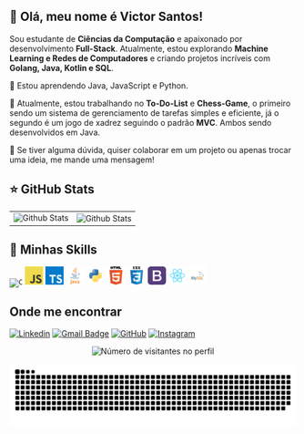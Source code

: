 ## 💜 Olá, meu nome é Victor Santos!

Sou estudante de **Ciências da Computação** e apaixonado por desenvolvimento **Full-Stack**. Atualmente, estou explorando **Machine Learning e Redes de Computadores** e criando projetos incríveis com **Golang, Java, Kotlin e SQL**.

🌱 Estou aprendendo Java, JavaScript e Python.

🔭 Atualmente, estou trabalhando no **To-Do-List** e **Chess-Game**, o primeiro sendo um sistema de gerenciamento de tarefas simples e eficiente, já o segundo é um jogo de xadrez seguindo o padrão **MVC**. Ambos sendo desenvolvidos em Java.

💬 Se tiver alguma dúvida, quiser colaborar em um projeto ou apenas trocar uma ideia, me mande uma mensagem!

## ⭐ GitHub Stats

<table>
  <tr>
    <td>
      <img
        align="left"
        src="https://github-readme-stats.vercel.app/api?username=VictorSantos674&show_icons=true&theme=tokyonight&include_all_commits=true&count_private=true"
        alt="Github Stats"
      />
    </td>
    <td>
      <img
        align="center"
        src="https://github-readme-stats.vercel.app/api/top-langs/?username=VictorSantos674&layout=compact&langs_count=7&theme=tokyonight"
        alt="Github Stats"
      />
    </td>
  </tr>
</table>


<!-- <img src="https://raw.githubusercontent.com/MicaelliMedeiros/micaellimedeiros/master/image/computer-illustration.png" alt="ilustração de um computador" min-width="400px" max-width="400px" width="400px" align="right"> -->




## 🚀 Minhas Skills

<code><img height="32" src="https://cdn.iconscout.com/icon/free/png-512/c-programming-569564.png" alt="C"/></code>
<code><img height="32" src="https://raw.githubusercontent.com/github/explore/80688e429a7d4ef2fca1e82350fe8e3517d3494d/topics/javascript/javascript.png" alt="Javascript"/></code>
<code><img height="32" src="https://raw.githubusercontent.com/github/explore/80688e429a7d4ef2fca1e82350fe8e3517d3494d/topics/typescript/typescript.png" alt="Typescript"/></code>
<code><img height="32" src="https://raw.githubusercontent.com/github/explore/80688e429a7d4ef2fca1e82350fe8e3517d3494d/topics/java/java.png" alt="Java"/></code>
<code><img height="32" src="https://raw.githubusercontent.com/github/explore/80688e429a7d4ef2fca1e82350fe8e3517d3494d/topics/python/python.png" alt="Python"/></code>
<code><img height="32" src="https://raw.githubusercontent.com/github/explore/80688e429a7d4ef2fca1e82350fe8e3517d3494d/topics/html/html.png" alt="HTML5"/></code>
<code><img height="32" src="https://raw.githubusercontent.com/github/explore/80688e429a7d4ef2fca1e82350fe8e3517d3494d/topics/css/css.png" alt="CSS"/></code>
<code><img height="32" src="https://raw.githubusercontent.com/github/explore/80688e429a7d4ef2fca1e82350fe8e3517d3494d/topics/bootstrap/bootstrap.png" alt="Bootstrap"/></code>
<code><img height="32" src="https://raw.githubusercontent.com/github/explore/80688e429a7d4ef2fca1e82350fe8e3517d3494d/topics/react/react.png" alt="React"/></code>
<code><img height="32" src="https://raw.githubusercontent.com/github/explore/80688e429a7d4ef2fca1e82350fe8e3517d3494d/topics/mysql/mysql.png" alt="MySQL"/></code>

## Onde me encontrar

[![Linkedin](https://img.shields.io/badge/LinkedIn-0077B5?style=for-the-badge&logo=linkedin&logoColor=white)](https://www.linkedin.com/in/vicsantosdev/)
[![Gmail Badge](https://img.shields.io/badge/Gmail-D14836?style=for-the-badge&logo=gmail&logoColor=white)](mailto:3.victorsouza@gmail.com)
[![GitHub](https://img.shields.io/badge/GitHub-100000?style=for-the-badge&logo=github&logoColor=white)](https://github.com/VictorSantos674?tab=overview&from=2025-02-01&to=2025-02-10)
[![Instagram](https://img.shields.io/badge/Instagram-E4405F?style=for-the-badge&logo=instagram&logoColor=white)]()


<p align="center">
  <img
    src="https://profile-counter.glitch.me/VictorSantos674/count.svg"
    alt="Número de visitantes no perfil"
  />
</p>

![snake gif](https://github.com/Graazi/Graazi/blob/output/github-contribution-grid-snake.svg)
